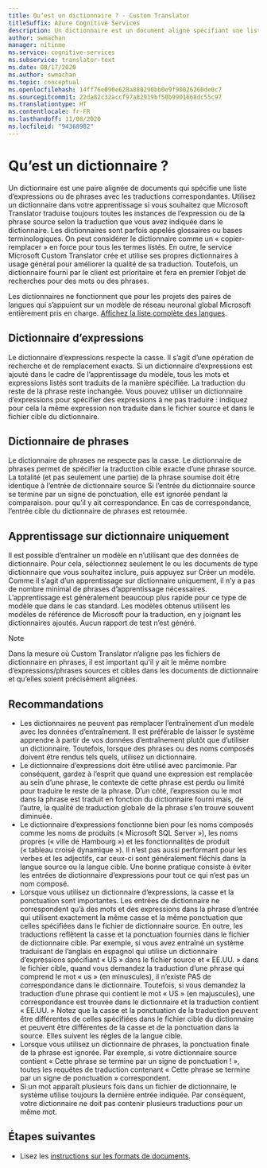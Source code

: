 ```yaml
---
title: Qu’est un dictionnaire ? - Custom Translator
titleSuffix: Azure Cognitive Services
description: Un dictionnaire est un document aligné spécifiant une liste d’expressions ou de phrases (avec leur traduction) que Microsoft Translator devra traduire toujours de la même façon. Les dictionnaires sont parfois appelés glossaires ou bases terminologiques.
author: swmachan
manager: nitinme
ms.service: cognitive-services
ms.subservice: translator-text
ms.date: 08/17/2020
ms.author: swmachan
ms.topic: conceptual
ms.openlocfilehash: 14ff76e090e628a880290bb0e9f90026260de0c7
ms.sourcegitcommit: 22da82c32accf97a82919bf50b9901668dc55c97
ms.translationtype: HT
ms.contentlocale: fr-FR
ms.lasthandoff: 11/08/2020
ms.locfileid: "94368982"
---
```

# <a name="what-is-a-dictionary"></a>Qu’est un dictionnaire ?

Un dictionnaire est une paire alignée de documents qui spécifie une liste d’expressions ou de phrases avec les traductions correspondantes. Utilisez un dictionnaire dans votre apprentissage si vous souhaitez que Microsoft Translator traduise toujours toutes les instances de l’expression ou de la phrase source selon la traduction que vous avez indiquée dans le dictionnaire. Les dictionnaires sont parfois appelés glossaires ou bases terminologiques. On peut considérer le dictionnaire comme un « copier-remplacer » en force pour tous les termes listés. En outre, le service Microsoft Custom Translator crée et utilise ses propres dictionnaires à usage général pour améliorer la qualité de sa traduction. Toutefois, un dictionnaire fourni par le client est prioritaire et fera en premier l’objet de recherches pour des mots ou des phrases.

Les dictionnaires ne fonctionnent que pour les projets des paires de langues qui s’appuient sur un modèle de réseau neuronal global Microsoft entièrement pris en charge. [Affichez la liste complète des langues](../language-support.md#customization).

## <a name="phrase-dictionary"></a>Dictionnaire d’expressions
Le dictionnaire d’expressions respecte la casse. Il s’agit d’une opération de recherche et de remplacement exacts. Si un dictionnaire d’expressions est ajouté dans le cadre de l’apprentissage du modèle, tous les mots et expressions listés sont traduits de la manière spécifiée. La traduction du reste de la phrase reste inchangée. Vous pouvez utiliser un dictionnaire d’expressions pour spécifier des expressions à ne pas traduire : indiquez pour cela la même expression non traduite dans le fichier source et dans le fichier cible du dictionnaire.

## <a name="sentence-dictionary"></a>Dictionnaire de phrases
Le dictionnaire de phrases ne respecte pas la casse. Le dictionnaire de phrases permet de spécifier la traduction cible exacte d’une phrase source. La totalité (et pas seulement une partie) de la phrase soumise doit être identique à l’entrée de dictionnaire source Si l’entrée du dictionnaire source se termine par un signe de ponctuation, elle est ignorée pendant la comparaison. pour qu’il y ait correspondance.  En cas de correspondance, l’entrée cible du dictionnaire de phrases est retournée.

## <a name="dictionary-only-trainings"></a>Apprentissage sur dictionnaire uniquement
Il est possible d’entraîner un modèle en n’utilisant que des données de dictionnaire. Pour cela, sélectionnez seulement le ou les documents de type dictionnaire que vous souhaitez inclure, puis appuyez sur Créer un modèle. Comme il s’agit d’un apprentissage sur dictionnaire uniquement, il n’y a pas de nombre minimal de phrases d’apprentissage nécessaires. L’apprentissage est généralement beaucoup plus rapide pour ce type de modèle que dans le cas standard.  Les modèles obtenus utilisent les modèles de référence de Microsoft pour la traduction, en y joignant les dictionnaires ajoutés.  Aucun rapport de test n’est généré.

>[!Note]
>Dans la mesure où Custom Translator n’aligne pas les fichiers de dictionnaire en phrases, il est important qu’il y ait le même nombre d’expressions/phrases sources et cibles dans les documents de dictionnaire et qu’elles soient précisément alignées.

## <a name="recommendations"></a>Recommandations

- Les dictionnaires ne peuvent pas remplacer l’entraînement d’un modèle avec les données d’entraînement. Il est préférable de laisser le système apprendre à partir de vos données d’entraînement plutôt que d’utiliser un dictionnaire. Toutefois, lorsque des phrases ou des noms composés doivent être rendus tels quels, utilisez un dictionnaire.
- Le dictionnaire d’expressions doit être utilisé avec parcimonie. Par conséquent, gardez à l’esprit que quand une expression est remplacée au sein d’une phrase, le contexte de cette phrase est perdu ou limité pour traduire le reste de la phrase. D’un côté, l’expression ou le mot dans la phrase est traduit en fonction du dictionnaire fourni mais, de l’autre, la qualité de traduction globale de la phrase s’en trouve souvent diminuée.
- Le dictionnaire d’expressions fonctionne bien pour les noms composés comme les noms de produits (« Microsoft SQL Server »), les noms propres (« ville de Hambourg ») et les fonctionnalités de produit (« tableau croisé dynamique »). Il n’est pas aussi performant pour les verbes et les adjectifs, car ceux-ci sont généralement fléchis dans la langue source ou la langue cible. Une bonne pratique consiste à éviter les entrées de dictionnaire d’expressions pour tout ce qui n’est pas un nom composé.
- Lorsque vous utilisez un dictionnaire d’expressions, la casse et la ponctuation sont importantes. Les entrées de dictionnaire ne correspondent qu’à des mots et des expressions dans la phrase d’entrée qui utilisent exactement la même casse et la même ponctuation que celles spécifiées dans le fichier de dictionnaire source. En outre, les traductions reflètent la casse et la ponctuation fournies dans le fichier de dictionnaire cible. Par exemple, si vous avez entraîné un système traduisant de l’anglais en espagnol qui utilise un dictionnaire d’expressions spécifiant « US » dans le fichier source et « EE.UU. » dans le fichier cible, quand vous demandez la traduction d’une phrase qui comprend le mot « us » (en minuscules), il n’existe PAS de correspondance dans le dictionnaire. Toutefois, si vous demandez la traduction d’une phrase qui contient le mot « US » (en majuscules), une correspondance est trouvée dans le dictionnaire et la traduction contient « EE.UU. » Notez que la casse et la ponctuation de la traduction peuvent être différentes de celles spécifiées dans le fichier cible du dictionnaire et peuvent être différentes de la casse et de la ponctuation dans la source. Elles suivent les règles de la langue cible.
- Lorsque vous utilisez un dictionnaire de phrases, la ponctuation finale de la phrase est ignorée. Par exemple, si votre dictionnaire source contient « Cette phrase se termine par un signe de ponctuation ! », toutes les requêtes de traduction contenant « Cette phrase se termine par un signe de ponctuation » correspondent.
- Si un mot apparaît plusieurs fois dans un fichier de dictionnaire, le système utilise toujours la dernière entrée indiquée. Par conséquent, votre dictionnaire ne doit pas contenir plusieurs traductions pour un même mot.

## <a name="next-steps"></a>Étapes suivantes

- Lisez les [instructions sur les formats de documents](document-formats-naming-convention.md).
